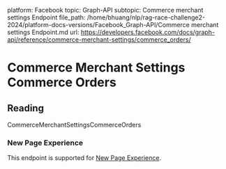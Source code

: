 platform: Facebook
topic: Graph-API
subtopic: Commerce merchant settings Endpoint
file_path: /home/bhuang/nlp/rag-race-challenge2-2024/platform-docs-versions/Facebook_Graph-API/Commerce merchant settings Endpoint.md
url: https://developers.facebook.com/docs/graph-api/reference/commerce-merchant-settings/commerce_orders/

# Commerce Merchant Settings Commerce Orders

## Reading

CommerceMerchantSettingsCommerceOrders

### New Page Experience

This endpoint is supported for [New Page Experience](https://developers.facebook.com/docs/pages/new-pages-experience/).